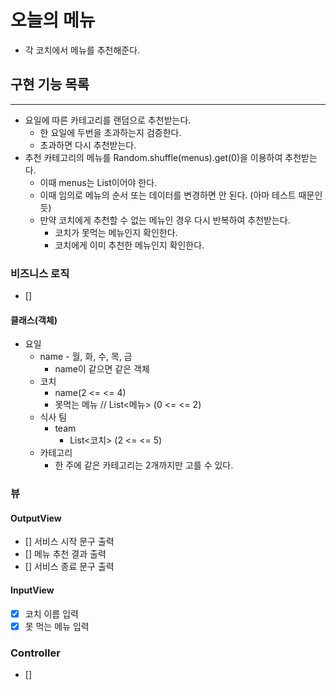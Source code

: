 # 오늘의 메뉴

- 각 코치에서 메뉴를 추천해준다.

## 구현 기능 목록

---

- 요일에 따른 카테고리를 랜덤으로 추천받는다.
  - 한 요일에 두번을 초과하는지 검증한다.
  - 초과하면 다시 추천받는다.
- 추천 카테고리의 메뉴를 Random.shuffle(menus).get(0)을 이용하여 추천받는다.
  - 이때 menus는 List<String>이어야 한다. 
  - 이때 임의로 메뉴의 순서 또는 데이터를 변경하면 안 된다. (아마 테스트 때문인듯)
  - 만약 코치에게 추천할 수 없는 메뉴인 경우 다시 반복하여 추천받는다.
    - 코치가 못먹는 메뉴인지 확인한다.
    - 코치에게 이미 추천한 메뉴인지 확인한다.

### 비즈니스 로직

- [] 

#### 클래스(객체)

- 요일
  - name - 월, 화, 수, 목, 금
    - name이 같으면 같은 객체
  - 코치
    - name(2 <=  <= 4)
    - 못먹는 메뉴 // List<메뉴> (0 <=  <= 2) 
  - 식사 팀
    - team
      - List<코치> (2 <=  <= 5)
  - 카테고리
    - 한 주에 같은 카테고리는 2개까지만 고를 수 있다.
  

### 뷰

#### OutputView
- [] 서비스 시작 문구 출력
- [] 메뉴 추천 결과 출력
- [] 서비스 종료 문구 출력

#### InputView
- [x] 코치 이름 입력
- [x] 못 먹는 메뉴 입력

### Controller

- []
